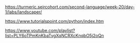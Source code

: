 https://turmeric.seircohort.com/second-language/week-20/day-1/labs/landscaper/

https://www.tutorialspoint.com/python/index.htm

https://www.youtube.com/playlist?list=PLY6oTPmKnKbaTvgXqNCRXcKnqbO5j2oQn
